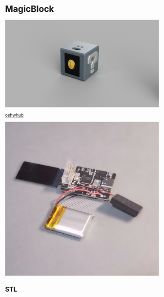 # MagicBlock
![1](documents/1.png)

[oshwhub](https://oshwhub.com/kakaka/book-of-thebookofmagic-magic)





![2](documents/2.jpg)



## STL
